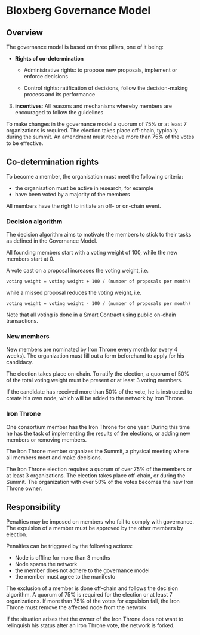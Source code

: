 # Bloxberg Governance Model

## Overview

The governance model is based on three pillars, one of it being:

* **Rights of co-determination**

   * Administrative rights: to propose new proposals, implement or enforce decisions

   * Control rights: ratification of decisions, follow the decision-making process and its performance

3. **incentives**: All reasons and mechanisms whereby members are encouraged to follow the guidelines

To make changes in the governance model a quorum of 75% or at least 7 organizations is required. The election takes place off-chain, typically during the summit. An amendment must receive more than 75% of the votes to be effective.


## Co-determination rights

To become a member, the organisation must meet the following criteria:
* the organisation must be active in research, for example
* have been voted by a majority of the members
 
All members have the right to initiate an off- or on-chain event.

### Decision algorithm

The decision algorithm aims to motivate the members to stick to their tasks as defined in the Governance Model.

All founding members start with a voting weight of 100, while the new members start at 0.

A vote cast on a proposal increases the voting weight, i.e.

~~~
voting weight = voting weight + 100 / (number of proposals per month)
~~~
while a missed proposal reduces the voting weight, i.e.

~~~
voting weight = voting weight - 100 / (number of proposals per month)
~~~

Note that all voting is done in a Smart Contract using public on-chain transactions.

### New members

New members are nominated by Iron Throne every month (or every 4 weeks). The organization must fill out a form beforehand to apply for his candidacy.

The election takes place on-chain. To ratify the election, a quorum of 50% of the total voting weight must be present or at least 3 voting members.

If the candidate has received more than 50% of the vote, he is instructed to create his own node, which will be added to the network by Iron Throne.

### Iron Throne

One consortium member has the Iron Throne for one year. During this time he has the task of implementing the results of the elections, or adding new members or removing members.

The Iron Throne member organizes the Summit, a physical meeting where all members meet and make decisions.

The Iron Throne election requires a quorum of over 75% of the members or at least 3 organizations. The election takes place off-chain, or during the Summit. The organization with over 50% of the votes becomes the new Iron Throne owner.


## Responsibility
Penalties may be imposed on members who fail to comply with governance. The expulsion of a member must be approved by the other members by election.

Penalties can be triggered by the following actions:
* Node is offline for more than 3 months
* Node spams the network
* the member does not adhere to the governance model
* the member must agree to the manifesto

The exclusion of a member is done off-chain and follows the decision algorithm. A quorum of 75% is required for the election or at least 7 organizations. If more than 75% of the votes for expulsion fall, the Iron Throne must remove the affected node from the network.

If the situation arises that the owner of the Iron Throne does not want to relinquish his status after an Iron Throne vote, the network is forked. 
